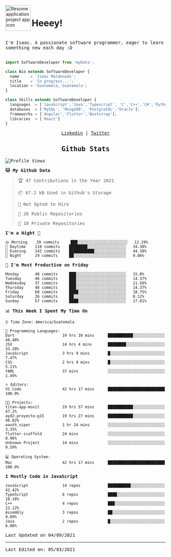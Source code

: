 <img align="left" width="80" height="80" src="https://raw.githubusercontent.com/sidbelbase/sidbelbase/master/wave.gif" alt="Resume application project app icon">

# Heeey!
 
</br>
 
<samp>
I'm Isaac. A passionate software programmer, eager to learn something new each day :D
</samp>
</br></br>



```js
import SoftwareDeveloper from 'myData';

class Bio extends SoftwareDeveloper {
  name     = 'Isaac Maldonado';
  title    = 'In progress...';
  location = 'Guatemala, Guatemala';
}

class Skills extends SoftwareDeveloper {
  languages  = ['JavaScript','Java','Typescript', 'C','C++','C#','Python','Assembly','Dart','Go'];
  databases  = ['MySQL', 'MongoDB', 'PostgreSQL','Oracle'];
  frameworks = ['Angular','Flutter','Bootstrap'];
  libraries  = ['React']
}
```

</p>
<samp>
<p align="center">
<a href="www.linkedin.com/in/isaac-maldonado-4745b2194">Linkedin</a> | <a href="https://twitter.com/Anaklusmos99">Twitter</a>
</p>

<h2 align="center"><samp>Github Stats</samp></h2>

<!--START_SECTION:waka-->
![Profile Views](http://img.shields.io/badge/Profile%20Views-0-blue)

**🐱 My Github Data** 

> 🏆 47 Contributions in the Year 2021
 > 
> 📦 67.2 kB Used in Github's Storage 
 > 
> 🚫 Not Opted to Hire
 > 
> 📜 26 Public Repositories 
 > 
> 🔑 10 Private Repositories  
 > 
**I'm a Night 🦉** 

```text
🌞 Morning    39 commits     ███░░░░░░░░░░░░░░░░░░░░░░   12.19% 
🌆 Daytime    110 commits    ████████░░░░░░░░░░░░░░░░░   34.38% 
🌃 Evening    142 commits    ███████████░░░░░░░░░░░░░░   44.38% 
🌙 Night      29 commits     ██░░░░░░░░░░░░░░░░░░░░░░░   9.06%

```
📅 **I'm Most Productive on Friday** 

```text
Monday       48 commits     ███░░░░░░░░░░░░░░░░░░░░░░   15.0% 
Tuesday      46 commits     ███░░░░░░░░░░░░░░░░░░░░░░   14.37% 
Wednesday    37 commits     ███░░░░░░░░░░░░░░░░░░░░░░   11.56% 
Thursday     46 commits     ███░░░░░░░░░░░░░░░░░░░░░░   14.37% 
Friday       60 commits     ████░░░░░░░░░░░░░░░░░░░░░   18.75% 
Saturday     26 commits     ██░░░░░░░░░░░░░░░░░░░░░░░   8.12% 
Sunday       57 commits     ████░░░░░░░░░░░░░░░░░░░░░   17.81%

```


📊 **This Week I Spent My Time On** 

```text
⌚︎ Time Zone: America/Guatemala

💬 Programming Languages: 
Dart                     19 hrs 39 mins      ███████████░░░░░░░░░░░░░░   46.48% 
JSX                      14 hrs 4 mins       ████████░░░░░░░░░░░░░░░░░   33.28% 
JavaScript               3 hrs 9 mins        █░░░░░░░░░░░░░░░░░░░░░░░░   7.47% 
CSS                      2 hrs 9 mins        █░░░░░░░░░░░░░░░░░░░░░░░░   5.11% 
YAML                     37 mins             ░░░░░░░░░░░░░░░░░░░░░░░░░   1.49%

🔥 Editors: 
VS Code                  42 hrs 17 mins      █████████████████████████   100.0%

🐱‍💻 Projects: 
titan-app-movil          19 hrs 57 mins      ███████████░░░░░░░░░░░░░░   47.2% 
ayd2-proyecto-g15        19 hrs 27 mins      ███████████░░░░░░░░░░░░░░   46.02% 
oauth_viper              1 hr 24 mins        ░░░░░░░░░░░░░░░░░░░░░░░░░   3.35% 
flutter-scaffold         24 mins             ░░░░░░░░░░░░░░░░░░░░░░░░░   0.96% 
Unknown Project          14 mins             ░░░░░░░░░░░░░░░░░░░░░░░░░   0.59%

💻 Operating System: 
Mac                      42 hrs 17 mins      █████████████████████████   100.0%

```

**I Mostly Code in JavaScript** 

```text
JavaScript               14 repos            ██████████░░░░░░░░░░░░░░░   42.42% 
TypeScript               6 repos             ████░░░░░░░░░░░░░░░░░░░░░   18.18% 
C++                      4 repos             ███░░░░░░░░░░░░░░░░░░░░░░   12.12% 
Assembly                 3 repos             ██░░░░░░░░░░░░░░░░░░░░░░░   9.09% 
Java                     2 repos             █░░░░░░░░░░░░░░░░░░░░░░░░   6.06%

```



 Last Updated on 04/09/2021
<!--END_SECTION:waka-->

------

Last Edited on: 05/03/2021

